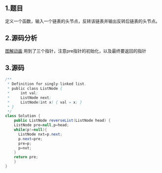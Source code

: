 ## 1.题目
定义一个函数，输入一个链表的头节点，反转该链表并输出反转后链表的头节点。

## 2.源码分析
   [图解动画](https://leetcode-cn.com/problems/he-bing-liang-ge-pai-xu-de-lian-biao-lcof/solution/mian-shi-ti-25-he-bing-liang-ge-pai-xu-de-lian-b-2/)
   用到了三个指针，注意pre指针的初始化，以及最终要返回的指针
   
## 3.源码
```java
/**
 * Definition for singly-linked list.
 * public class ListNode {
 *     int val;
 *     ListNode next;
 *     ListNode(int x) { val = x; }
 * }
 */
class Solution {
    public ListNode reverseList(ListNode head) {
    ListNode pre=null,p=head;
    while(p!=null){
      ListNode nxt=p.next;
      p.next=pre;
      pre=p;
      p=nxt;
    }
    return pre;
    }
}
```
   
  
